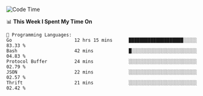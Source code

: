 <!--START_SECTION:waka-->
![Code Time](http://img.shields.io/badge/Code%20Time-345%20hrs%2023%20mins-blue)

📊 **This Week I Spent My Time On** 

```text
💬 Programming Languages: 
Go                       12 hrs 15 mins      ████████████████████░░░░░   83.33 % 
Bash                     42 mins             █░░░░░░░░░░░░░░░░░░░░░░░░   04.83 % 
Protocol Buffer          24 mins             ░░░░░░░░░░░░░░░░░░░░░░░░░   02.79 % 
JSON                     22 mins             ░░░░░░░░░░░░░░░░░░░░░░░░░   02.57 % 
Thrift                   21 mins             ░░░░░░░░░░░░░░░░░░░░░░░░░   02.42 % 

```


<!--END_SECTION:waka-->